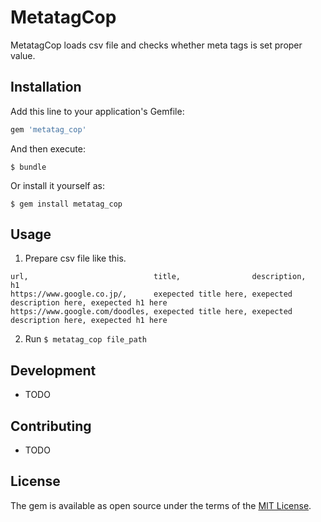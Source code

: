 # MetatagCop

MetatagCop loads csv file and checks whether meta tags is set proper value.

## Installation

Add this line to your application's Gemfile:

```ruby
gem 'metatag_cop'
```

And then execute:

    $ bundle

Or install it yourself as:

    $ gem install metatag_cop

## Usage

1. Prepare csv file like this.

```
url,                            title,                description,                h1
https://www.google.co.jp/,      exepected title here, exepected description here, exepected h1 here
https://www.google.com/doodles, exepected title here, exepected description here, exepected h1 here
```

2. Run ` $ metatag_cop file_path `

## Development

- TODO

## Contributing

- TODO

## License

The gem is available as open source under the terms of the [MIT License](http://opensource.org/licenses/MIT).

